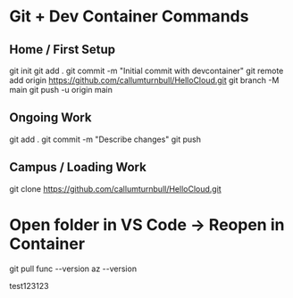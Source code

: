 # Git + Dev Container Commands

## Home / First Setup
git init
git add .
git commit -m "Initial commit with devcontainer"
git remote add origin https://github.com/callumturnbull/HelloCloud.git
git branch -M main
git push -u origin main


## Ongoing Work
git add .
git commit -m "Describe changes"
git push

## Campus / Loading Work
git clone https://github.com/callumturnbull/HelloCloud.git
# Open folder in VS Code → Reopen in Container
git pull
func --version
az --version


test123123